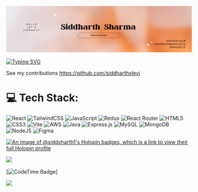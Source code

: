 <img src="https://github.com/siddxharth1/images/blob/main/Orange%20Minimalist%20Corporate%20Personal%20Profile%20LinkedIn%20Banner%20(1).png" />

[![Typing SVG](https://readme-typing-svg.demolab.com?font=Montserrat&pause=1000&random=false&width=435&lines=Hii+there!+👋)](https://git.io/typing-svg) 

See my contributions
https://github.com/siddharthxlevi

# 💻 Tech Stack:
![React](https://img.shields.io/badge/react-%2320232a.svg?style=for-the-badge&logo=react&logoColor=%2361DAFB)
![TailwindCSS](https://img.shields.io/badge/tailwindcss-%2338B2AC.svg?style=for-the-badge&logo=tailwind-css&logoColor=white) 
![JavaScript](https://img.shields.io/badge/javascript-%23323330.svg?style=for-the-badge&logo=javascript&logoColor=%23F7DF1E) 
![Redux](https://img.shields.io/badge/redux-%23593d88.svg?style=for-the-badge&logo=redux&logoColor=white) 
![React Router](https://img.shields.io/badge/React_Router-CA4245?style=for-the-badge&logo=react-router&logoColor=white)
![HTML5](https://img.shields.io/badge/html5-%23E34F26.svg?style=for-the-badge&logo=html5&logoColor=white) 
![CSS3](https://img.shields.io/badge/css3-%231572B6.svg?style=for-the-badge&logo=css3&logoColor=white) 
![Vite](https://img.shields.io/badge/vite-%23646CFF.svg?style=for-the-badge&logo=vite&logoColor=white) 
![AWS](https://img.shields.io/badge/AWS-%23FF9900.svg?style=for-the-badge&logo=amazon-aws&logoColor=white)
![Java](https://img.shields.io/badge/java-%23ED8B00.svg?style=for-the-badge&logo=openjdk&logoColor=white)
![Express.js](https://img.shields.io/badge/express.js-%23404d59.svg?style=for-the-badge&logo=express&logoColor=%2361DAFB)
![MySQL](https://img.shields.io/badge/mysql-%2300f.svg?style=for-the-badge&logo=mysql&logoColor=white) 
![MongoDB](https://img.shields.io/badge/MongoDB-%234ea94b.svg?style=for-the-badge&logo=mongodb&logoColor=white) 	
![NodeJS](https://img.shields.io/badge/node.js-6DA55F?style=for-the-badge&logo=node.js&logoColor=white) 
![Figma](https://img.shields.io/badge/figma-%23F24E1E.svg?style=for-the-badge&logo=figma&logoColor=white) 

[![An image of @siddxharth1's Holopin badges, which is a link to view their full Holopin profile](https://holopin.me/siddxharth1)](https://holopin.io/@siddxharth1)

[![](https://leetcard.jacoblin.cool/siddxharth?ext=heatmap)](https://leetcode.com/u/siddxharth/)

[![CodeTime Badge](https://img.shields.io/endpoint?style=social&color=222&url=https%3A%2F%2Fapi.codetime.dev%2Fshield%3Fid%3D30866%26project%3D%26in=0)]

[![](https://geeks-for-geeks-stats-api.vercel.app/?userName=siddharth2983)](<https://www.geeksforgeeks.org/user/siddharth2983/>)
